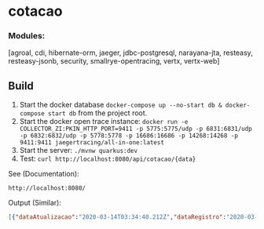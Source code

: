 # cotacao

### Modules:
[agroal, cdi, hibernate-orm, jaeger, jdbc-postgresql, narayana-jta, resteasy, resteasy-jsonb, security, smallrye-opentracing, vertx, vertx-web]

## Build

1. Start the docker database `docker-compose up --no-start db & docker-compose start db` from the project root.
2. Start the docker open trace instance: `docker run -e COLLECTOR_ZI:PKIN_HTTP_PORT=9411 -p 5775:5775/udp -p 6831:6831/udp -p 6832:6832/udp -p 5778:5778 -p 16686:16686 -p 14268:14268 -p 9411:9411 jaegertracing/all-in-one:latest`
3. Start the server: `./mvnw quarkus:dev`
4. Test: `curl http://localhost:8080/api/cotacao/{data}`

See (Documentation):

`http://localhost:8080/`

Output (Similar):
```json
[{"dataAtualizacao":"2020-03-14T03:34:40.212Z","dataRegistro":"2020-03-14T03:34:40.212Z","version":0,"dataCotacao":"2020-03-03T13:06:38.000Z","id":103,"valorCompra":4.48770,"valorVenda":4.48830}]
```
